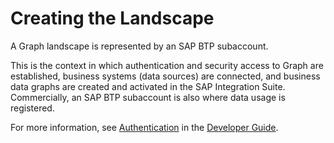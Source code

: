 <!-- loio0f86e9aea93948c0b874cb645bf930b5 -->

# Creating the Landscape

A Graph landscape is represented by an SAP BTP subaccount.

This is the context in which authentication and security access to Graph are established, business systems \(data sources\) are connected, and business data graphs are created and activated in the SAP Integration Suite. Commercially, an SAP BTP subaccount is also where data usage is registered.

For more information, see [Authentication](authentication-79aabda.md) in the [Developer Guide](developer-guide-93b23df.md).

